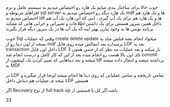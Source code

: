خوب حالا برای ساختار بندی میایم یک هارد رو اختصاص میدیم به سیستم عامل و  نرم افزاهای مربوطه و sql server یک هارد دیگه رو اختصاص میدیم به  mdf ها و یک هارد هم اختصاص میدیم به ldf ها و یک هارد هم برای بک آپ گیری ، اینی که این هارد بک آپ هم داخل همین سرور هستش برای بک داشتن اطلاعات و تغییراتی و خرابی هایی که ممکنه برنامه نویس ها به وجود بیارن بهتر اینه که بک آپ ها در یک سرور دیگه قرار بگیرند 

خوب Sql وقتی که عملیات create delete update میخواد انجام بشه قبلش میاد یه نسخه از اون دیتا رو از mdf برمیداره بعد انتقالش میده روی فایل LDF بعد یه transaction داخل اون فایل LDF باز میکنه و بعد عملیات مد نظر که از جنس همون 3 تای اون بالا هست رو انجام میده بعد از این که کار کامل و درست انجام شد commit میشه و بعد دیتاهایی که تغییر کردن یک کپیشون از ldf برداشته میشه و انتقال داده میشه به MDF 

در LDF تمامی تاریخچه و تمامی عملیاتی که روی دیتا ها انجام میشه اونجا قرار میگیره و نتیجه ی عملیات هم دیتاش داخل LDF هستش 

اگر Recovery از نوع full back up باشه اگر کل یا قسمتی از 

33
